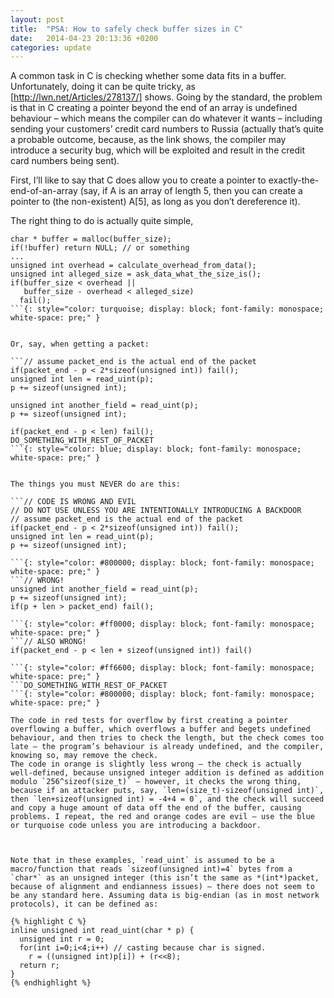 ```yaml
---
layout: post
title:  "PSA: How to safely check buffer sizes in C"
date:   2014-04-23 20:13:36 +0200
categories: update
---
```


A common task in C is checking whether some data fits in a buffer. Unfortunately, doing it can be quite tricky, as [http://lwn.net/Articles/278137/] shows. Going by the standard, the problem is that in C creating a pointer beyond the end of an array is undefined behaviour – which means the compiler can do whatever it wants – including sending your customers’ credit card numbers to Russia (actually that’s quite a probable outcome, because, as the link shows, the compiler may introduce a security bug, which will be exploited and result in the credit card numbers being sent).

 
First, I’ll like to say that C does allow you to create a pointer to exactly-the-end-of-an-array (say, if A is an array of length 5, then you can create a pointer to (the non-existent) A[5], as long as you don’t dereference it).

 

The right thing to do is actually quite simple,

```size_t buffer_size = ...;
char * buffer = malloc(buffer_size);
if(!buffer) return NULL; // or something
...
unsigned int overhead = calculate_overhead_from_data();
unsigned int alleged_size = ask_data_what_the_size_is();
if(buffer_size < overhead ||
   buffer_size - overhead < alleged_size)
  fail();
```{: style="color: turquoise; display: block; font-family: monospace; white-space: pre;" }


Or, say, when getting a packet:

```// assume packet_end is the actual end of the packet
if(packet_end - p < 2*sizeof(unsigned int)) fail();
unsigned int len = read_uint(p);
p += sizeof(unsigned int);
﻿
unsigned int another_field = read_uint(p);
p += sizeof(unsigned int);
﻿
if(packet_end - p < len) fail();
DO_SOMETHING_WITH_REST_OF_PACKET
```{: style="color: blue; display: block; font-family: monospace; white-space: pre;" }


The things you must NEVER do are this:

```// CODE IS WRONG AND EVIL
// DO NOT USE UNLESS YOU ARE INTENTIONALLY INTRODUCING A BACKDOOR
// assume packet_end is the actual end of the packet
if(packet_end - p < 2*sizeof(unsigned int)) fail();
unsigned int len = read_uint(p);
p += sizeof(unsigned int);
﻿
```{: style="color: #800000; display: block; font-family: monospace; white-space: pre;" }
```// WRONG!
unsigned int another_field = read_uint(p);
p += sizeof(unsigned int);
if(p + len > packet_end) fail();
﻿
```{: style="color: #ff0000; display: block; font-family: monospace; white-space: pre;" }
```// ALSO WRONG!
if(packet_end - p < len + sizeof(unsigned int)) fail()
﻿
```{: style="color: #ff6600; display: block; font-family: monospace; white-space: pre;" }
```DO_SOMETHING_WITH_REST_OF_PACKET
```{: style="color: #800000; display: block; font-family: monospace; white-space: pre;" }

The code in red tests for overflow by first creating a pointer overflowing a buffer, which overflows a buffer and begets undefined behaviour, and then tries to check the length, but the check comes too late – the program’s behaviour is already undefined, and the compiler, knowing so, may remove the check.
The code in orange is slightly less wrong – the check is actually well-defined, because unsigned integer addition is defined as addition modulo `256^sizeof(size_t)` – however, it checks the wrong thing, because if an attacker puts, say, `len=(size_t)-sizeof(unsigned int)`, then `len+sizeof(unsigned int) = -4+4 = 0`, and the check will succeed and copy a huge amount of data off the end of the buffer, causing problems. I repeat, the red and orange codes are evil – use the blue or turquoise code unless you are introducing a backdoor.

 

Note that in these examples, `read_uint` is assumed to be a macro/function that reads `sizeof(unsigned int)=4` bytes from a `char*` as an unsigned integer (this isn’t the same as *(int*)packet, because of alignment and endianness issues) – there does not seem to be any standard here. Assuming data is big-endian (as in most network protocols), it can be defined as:

{% highlight C %}
inline unsigned int read_uint(char * p) {
  unsigned int r = 0;
  for(int i=0;i<4;i++) // casting because char is signed.
    r = ((unsigned int)p[i]) + (r<<8);
  return r;
}
{% endhighlight %}
